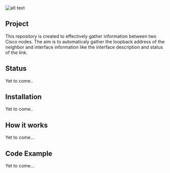 ![alt text](https://imgur.com/LxImKqy.png)

## Project
This repository is created to effectively gather information between two Cisco nodes. The aim is to automaticaly gather the loopback address of the neighbor and interface information like the interface description and status of the link. 

## Status 
Yet to come.. 

## Installation
Yet to come..

## How it works
Yet to come... 

## Code Example
Yet to come...
